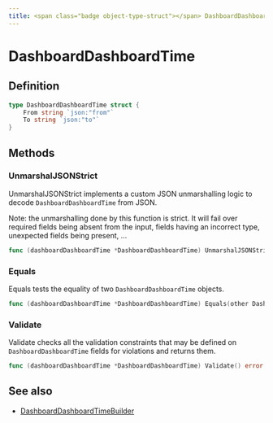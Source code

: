 ```yaml
---
title: <span class="badge object-type-struct"></span> DashboardDashboardTime
---
```

# <span class="badge object-type-struct"></span> DashboardDashboardTime

## Definition

```go
type DashboardDashboardTime struct {
    From string `json:"from"`
    To string `json:"to"`
}
```
## Methods

### <span class="badge object-method"></span> UnmarshalJSONStrict

UnmarshalJSONStrict implements a custom JSON unmarshalling logic to decode `DashboardDashboardTime` from JSON.

Note: the unmarshalling done by this function is strict. It will fail over required fields being absent from the input, fields having an incorrect type, unexpected fields being present, …

```go
func (dashboardDashboardTime *DashboardDashboardTime) UnmarshalJSONStrict(raw []byte) error
```

### <span class="badge object-method"></span> Equals

Equals tests the equality of two `DashboardDashboardTime` objects.

```go
func (dashboardDashboardTime *DashboardDashboardTime) Equals(other DashboardDashboardTime) bool
```

### <span class="badge object-method"></span> Validate

Validate checks all the validation constraints that may be defined on `DashboardDashboardTime` fields for violations and returns them.

```go
func (dashboardDashboardTime *DashboardDashboardTime) Validate() error
```

## See also

 * <span class="badge builder"></span> [DashboardDashboardTimeBuilder](./builder-DashboardDashboardTimeBuilder.md)
